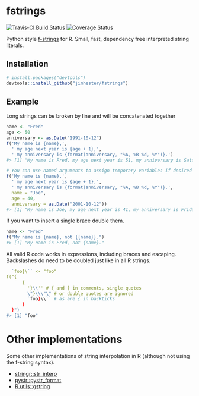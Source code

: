 
<!-- README.md is generated from README.Rmd. Please edit that file -->
fstrings
========

[![Travis-CI Build Status](https://travis-ci.org/jimhester/fstrings.svg?branch=master)](https://travis-ci.org/jimhester/fstrings) [![Coverage Status](https://img.shields.io/codecov/c/github/jimhester/fstrings/master.svg)](https://codecov.io/github/jimhester/fstrings?branch=master)

Python style [f-strings](https://www.python.org/dev/peps/pep-0498/) for R. Small, fast, dependency free interpreted string literals.

Installation
------------

``` r
# install.packages("devtools")
devtools::install_github("jimhester/fstrings")
```

Example
-------

Long strings can be broken by line and will be concatenated together

``` r
name <- "Fred"
age <- 50
anniversary <- as.Date("1991-10-12")
f('My name is {name},',
  ' my age next year is {age + 1},',
  ' my anniversary is {format(anniversary, "%A, %B %d, %Y")}.')
#> [1] "My name is Fred, my age next year is 51, my anniversary is Saturday, October 12, 1991."

# You can use named arguments to assign temporary variables if desired
f('My name is {name},',
  ' my age next year is {age + 1},',
  ' my anniversary is {format(anniversary, "%A, %B %d, %Y")}.',
  name = "Joe",
  age = 40,
  anniversary = as.Date("2001-10-12"))
#> [1] "My name is Joe, my age next year is 41, my anniversary is Friday, October 12, 2001."
```

If you want to insert a single brace double them.

``` r
name <- "Fred"
f("My name is {name}, not {{name}}.")
#> [1] "My name is Fred, not {name}."
```

All valid R code works in expressions, including braces and escaping. Backslashes do need to be doubled just like in all R strings.

``` r
  `foo}\`` <- "foo"
f("{
      {
        '}\\'' # { and } in comments, single quotes
        \"}\\\"\" # or double quotes are ignored
        `foo}\\`` # as are { in backticks
      }
  }")
#> [1] "foo"
```

Other implementations
=====================

Some other implementations of string interpolation in R (although not using the f-string syntax).

-   [stringr::str\_interp](http://stringr.tidyverse.org/reference/str_interp.html)
-   [pystr::pystr\_format](https://cran.r-project.org/package=pystr)
-   [R.utils::gstring](https://cran.r-project.org/package=R.utils)
